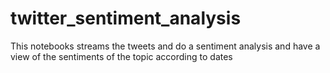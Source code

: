 # twitter_sentiment_analysis
This notebooks streams the tweets and do a sentiment analysis and have a view of the sentiments of the topic according to dates 
